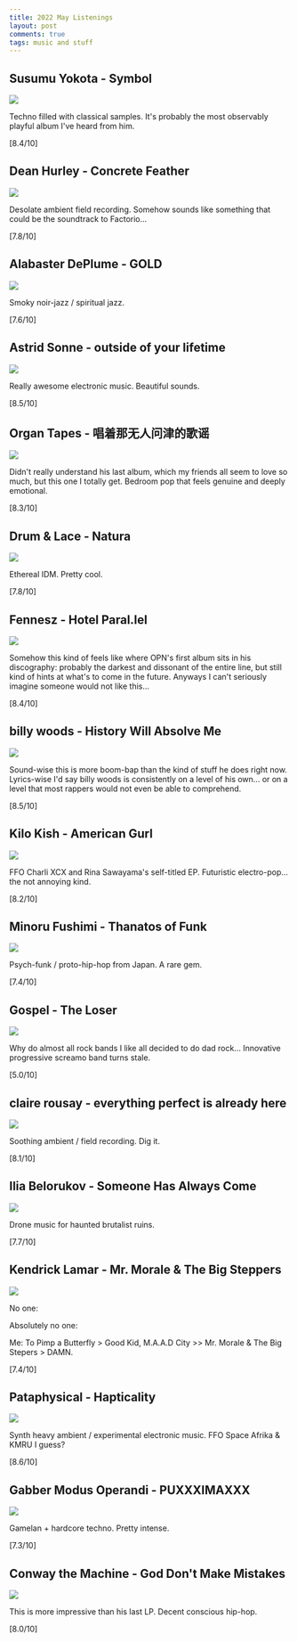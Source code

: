 ```yaml
---
title: 2022 May Listenings
layout: post
comments: true
tags: music and stuff
---
```


## Susumu Yokota - Symbol

  ![](https://f4.bcbits.com/img/a1699237270_16.jpg)

  Techno filled with classical samples. It's probably the most observably playful album I've heard from him.

  [8.4/10]

## Dean Hurley - Concrete Feather

  ![](https://f4.bcbits.com/img/a1160724861_16.jpg)

  Desolate ambient field recording. Somehow sounds like something that could be the soundtrack to Factorio...

  [7.8/10]

## Alabaster DePlume - GOLD

  ![](https://f4.bcbits.com/img/a2964482710_16.jpg)

  Smoky noir-jazz / spiritual jazz.

  [7.6/10]

## Astrid Sonne - outside of your lifetime

  ![](https://f4.bcbits.com/img/a2960452016_16.jpg)

  Really awesome electronic music. Beautiful sounds.

  [8.5/10]

## Organ Tapes - 唱着那无人问津的歌谣

  ![](https://f4.bcbits.com/img/a0064537726_16.jpg)

  Didn't really understand his last album, which my friends all seem to love so much, but this one I totally get. Bedroom pop that feels genuine and deeply emotional.

  [8.3/10]

## Drum & Lace - Natura

  ![](https://f4.bcbits.com/img/a0527733418_16.jpg)

  Ethereal IDM. Pretty cool.

  [7.8/10]

## Fennesz - Hotel Paral.lel

  ![](https://f4.bcbits.com/img/a0965009029_16.jpg)

  Somehow this kind of feels like where OPN's first album sits in his discography: probably the darkest and dissonant of the entire line, but still kind of hints at what's to come in the future. Anyways I can't seriously imagine someone would not like this...

  [8.4/10]

## billy woods - History Will Absolve Me

  ![](https://f4.bcbits.com/img/a3883781247_16.jpg)

  Sound-wise this is more boom-bap than the kind of stuff he does right now. Lyrics-wise I'd say billy woods is consistently on a level of his own... or on a level that most rappers would not even be able to comprehend.

  [8.5/10]

## Kilo Kish - American Gurl

  ![](https://i.scdn.co/image/ab67616d0000b273814ff2f53547f2930b7cb7f6)

  FFO Charli XCX and Rina Sawayama's self-titled EP. Futuristic electro-pop... the not annoying kind.

  [8.2/10]

## Minoru Fushimi - Thanatos of Funk

  ![](https://f4.bcbits.com/img/a2262826227_16.jpg)

  Psych-funk / proto-hip-hop from Japan. A rare gem.

  [7.4/10]

## Gospel - The Loser

  ![](https://f4.bcbits.com/img/a1281987747_16.jpg)

  Why do almost all rock bands I like all decided to do dad rock... Innovative progressive screamo band turns stale.

  [5.0/10]

## claire rousay - everything perfect is already here

  ![](https://f4.bcbits.com/img/a3632847398_16.jpg)

  Soothing ambient / field recording. Dig it.

  [8.1/10]

## Ilia Belorukov - Someone Has Always Come

  ![](https://f4.bcbits.com/img/a3575182657_16.jpg)

  Drone music for haunted brutalist ruins.

  [7.7/10]

## Kendrick Lamar - Mr. Morale & The Big Steppers

  ![](https://i.kfs.io/album/global/172948165,1v1/fit/500x500.jpg)

  No one:
  
  Absolutely no one:

  Me: To Pimp a Butterfly > Good Kid, M.A.A.D City >> Mr. Morale & The Big Stepers > DAMN.

  [7.4/10]

## Pataphysical - Hapticality

  ![](https://f4.bcbits.com/img/a4249288100_16.jpg)

  Synth heavy ambient / experimental electronic music. FFO Space Afrika & KMRU I guess?

  [8.6/10]

## Gabber Modus Operandi - PUXXXIMAXXX

  ![](https://f4.bcbits.com/img/a3823147522_16.jpg)

  Gamelan + hardcore techno. Pretty intense.

  [7.3/10]

## Conway the Machine - God Don't Make Mistakes

  ![](https://i.scdn.co/image/ab67616d0000b273130fad2aec1c9c9763968d97)

  This is more impressive than his last LP. Decent conscious hip-hop.

  [8.0/10]
